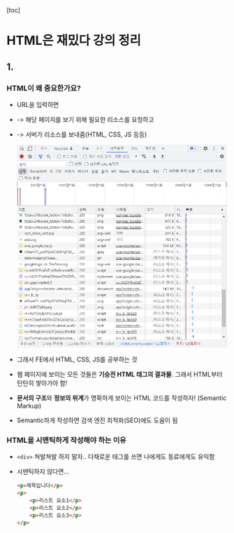 [toc]

# HTML은 재밌다 강의 정리

## 1.

### HTML이 왜 중요한가요?

- URL을 입력하면

- -> 해당 페이지를 보기 위해 필요한 리소스를 요청하고

- -> 서버가 리소스를 보내줌(HTML, CSS, JS 등등)

  ![image-20220202233855297](README.assets/image-20220202233855297.png)

- 그래서 FE에서 HTML, CSS, JS를 공부하는 것

- 웹 페이지에 보이는 모든 것들은 **기승전 HTML 태그의 결과물**. 그래서 HTML부터 탄탄히 쌓아가야 함!
- **문서의 구조**와 **정보의 위계**가 명확하게 보이는 HTML 코드를 작성하자! (Semantic Markup)
- Semantic하게 작성하면 검색 엔진 최적화(SEO)에도 도움이 됨

### HTML을 시맨틱하게 작성해야 하는 이유

- `<div>` 쳐발쳐발 하지 말자.. 다채로운 태그를 쓰면 나에게도 동료에게도 유익함

- 시맨틱하지 않다면...

  ```html
  <p>제목입니다</p>
  <p>
      <p>리스트 요소1</p>
      <p>리스트 요소2</p>
      <p>리스트 요소3</p>
  </p>
  ```

  